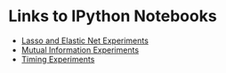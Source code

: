 # Links to IPython Notebooks

* [Lasso and Elastic Net Experiments](http://nbviewer.ipython.org/github/gditzler/BigLS2014-Code/blob/master/notebook/L1Normalizations.ipynb)
* [Mutual Information Experiments](http://nbviewer.ipython.org/github/gditzler/BigLS2014-Code/blob/master/notebook/InformationTheorySS.ipynb)
* [Timing Experiments](http://nbviewer.ipython.org/github/gditzler/BigLS2014-Code/blob/master/notebook/SubsetSelectionTimes.ipynb)

